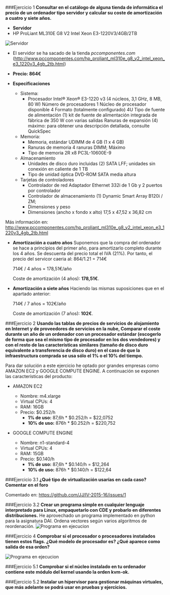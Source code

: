 ###Ejercicio 1
**Consultar en el catálogo de alguna tienda de informática el precio de un ordenador tipo servidor y calcular su coste de amortización a cuatro y siete años.**

* **Servidor**
* HP ProLiant ML310E G8 V2 Intel Xeon E3-1220V3/4GB/2TB


![Servidor](http://fotos.pccomponentes.com/ordenadores_sobremesa/servidores/hp_proliant_ml310e_g8_v2_intel_xeon_e3_1220v3_4gb_2tb.jpg)
* El servidor se ha sacado de la tienda *pccomponentes.com* (http://www.pccomponentes.com/hp_proliant_ml310e_g8_v2_intel_xeon_e3_1220v3_4gb_2tb.html)

* **Precio: 864€**


* **Especificaciones**

    * Sistema:
        * Procesador Intel® Xeon® E3-1220 v3 (4 núcleos, 3,1 GHz, 8 MB, 80 W)
        Número de procesadores 1
        Núcleo de procesador disponible 4
        Formato (totalmente configurado) 4U
        Tipo de fuente de alimentación (1) kit de fuente de alimentación integrada de fábrica de 350 W con varias salidas
        Ranuras de expansión (4) máximo: para obtener una descripción detallada, consulte QuickSpec
    * Memoria:
        * Memoria, estándar UDIMM de 4 GB (1 x 4 GB)
        * Ranuras de memoria 4 ranuras DIMM; Máximo
        * Tipo de memoria 2R x8 PC3L-10600E-9
    * Almacenamiento
        * Unidades de disco duro incluidas (2) SATA LFF; unidades sin conexión en caliente de 1 TB
        * Tipo de unidad óptica DVD-ROM SATA media altura
    * Tarjetas de controladores
        * Controlador de red Adaptador Ethernet 332i de 1 Gb y 2 puertos por controlador
        * Controlador de almacenamiento (1) Dynamic Smart Array B120i / ZM;
        * Dimensiones y peso
        * Dimensiones (ancho x fondo x alto) 17,5 x 47,52 x 36,82 cm

Más información en: http://www.pccomponentes.com/hp_proliant_ml310e_g8_v2_intel_xeon_e3_1220v3_4gb_2tb.html


* **Amortización a cuatro años**
Suponemos que la compra del ordenador se hace a principios del primer año, para amortizarlo completo durante los 4 años.
Se descuenta del precio total el IVA (21%). Por tanto, el precio del servicor caeria al: 864/1.21 = 714€

    714€ / 4 años = 178,51€/año

    Coste de amortización (4 años): **178,51€**.




* **Amortización a siete años**
Haciendo las mismas suposiciones que en el apartado anterior:

    714€ / 7 años = 102€/año

    Coste de amortización (7 años): **102€**. 


###Ejercicio 2
**Usando las tablas de precios de servicios de alojamiento en Internet y de proveedores de servicios en la nube, Comparar el coste durante un año de un ordenador con un procesador estándar (escogerlo de forma que sea el mismo tipo de procesador en los dos vendedores) y con el resto de las características similares (tamaño de disco duro equivalente a transferencia de disco duro) en el caso de que la infraestructura comprada se usa sólo el 1% o el 10% del tiempo.**

Para dar solución a este ejercicio he optado por grandes empresas como AMAZON EC2 y GOOGLE COMPUTE ENGINE. 
A continuación se exponen las características del producto:
* AMAZON EC2
	* Nombre: m4.xlarge
	* Virtual CPUs: 4
	* RAM: 16GB
	* Precio: $0.252/h
        * **1% de uso:** 87,6h * $0.252/h = $22,0752
        * **10% de uso:** 876h * $0.252/h = $220,752

* GOOGLE COMPUTE ENGINE
	* Nombre: n1-standard-4
	* Virtual CPUs: 4
	* RAM: 15GB
	* Precio: $0.140/h
        * **1% de uso:** 87,6h * $0.140/h = $12,264
        * **10% de uso:** 876h * $0.140/h = $122,64
    

###Ejercicio 3.1
**¿Qué tipo de virtualización usarías en cada caso? Comentar en el foro**

Comentado en: https://github.com/JJ/IV-2015-16/issues/1



###Ejercicio 3.2
**Crear un programa simple en cualquier lenguaje interpretado para Linux, empaquetarlo con CDE y probarlo en diferentes distribuciones.**
He aprovechado un programa implementado en python para la asignatura DAI. Ordena vectores según varios algoritmos de reordenación.
![Programa en ejecucion](https://github.com/AntonioPozo/IV-2015-16/blob/master/ejercicios/Tema1/ej3.2.png)


###Ejercicio 4
**Comprobar si el procesador o procesadores instalados tienen estos flags. ¿Qué modelo de procesador es? ¿Qué aparece como salida de esa orden?**

![Programa en ejecucion](https://github.com/AntonioPozo/IV-2015-16/blob/master/ejercicios/Tema1/ej4.0.png)



###Ejercicio 5.1
**Comprobar si el núcleo instalado en tu ordenador contiene este módulo del kernel usando la orden kvm-ok.**


###Ejercicio 5.2
**Instalar un hipervisor para gestionar máquinas virtuales, que más adelante se podrá usar en pruebas y ejercicios.**